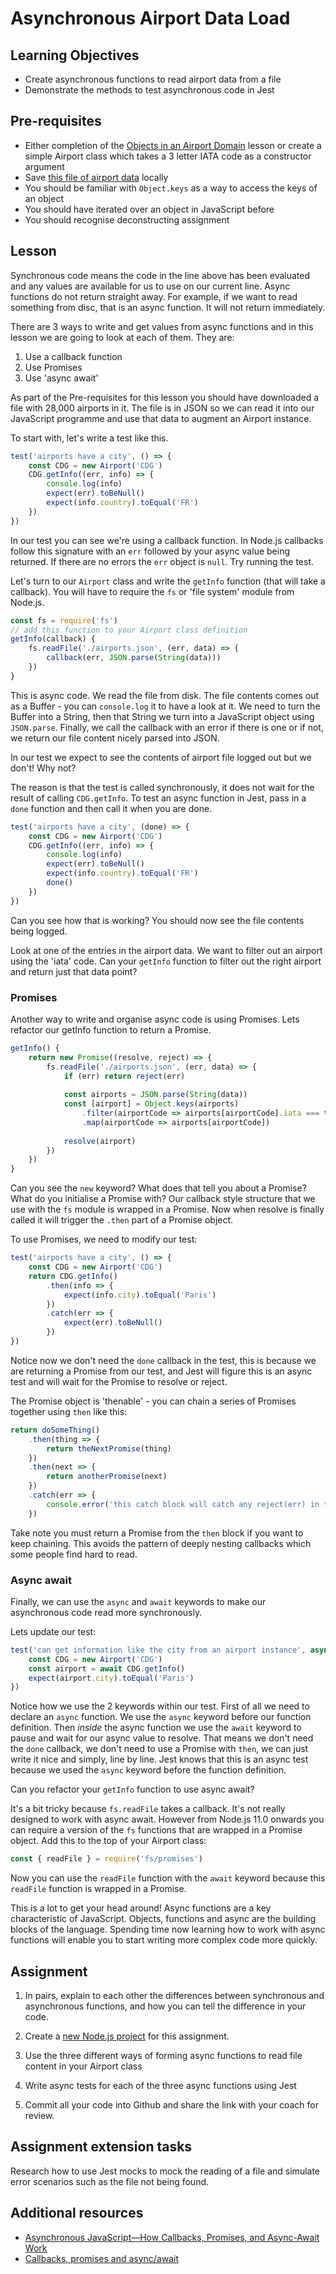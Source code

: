 # Asynchronous Airport Data Load

## Learning Objectives
* Create asynchronous functions to read airport data from a file
* Demonstrate the methods to test asynchronous code in Jest

## Pre-requisites
* Either completion of the [Objects in an Airport Domain](/curriculum/Bootcamp/Unit-1-Object_Oriented_Programming/0.1.3-Objects_in_an_Airport_Domain) lesson or create a simple Airport class which takes a 3 letter IATA code as a constructor argument
* Save [this file of airport data](https://raw.githubusercontent.com/MultiverseLearningProducts/airports/master/airportsData.json) locally
* You should be familiar with `Object.keys` as a way to access the keys of an object
* You should have iterated over an object in JavaScript before
* You should recognise deconstructing assignment

## Lesson 
Synchronous code means the code in the line above has been evaluated and any values are available for us to use on our current line. Async functions do not return straight away. For example, if we want to read something from disc, that is an async function. It will not return immediately.

There are 3 ways to write and get values from async functions and in this lesson we are going to look at each of them. They are:

1. Use a callback function
1. Use Promises
1. Use 'async await'

As part of the Pre-requisites for this lesson you should have downloaded a file with 28,000 airports in it. The file is in JSON so we can read it into our JavaScript programme and use that data to augment an Airport instance.

To start with, let's write a test like this.

```javascript
test('airports have a city', () => {
    const CDG = new Airport('CDG')
    CDG.getInfo((err, info) => {
        console.log(info)
        expect(err).toBeNull()
        expect(info.country).toEqual('FR')
    })
})
```
In our test you can see we're using a callback function. In Node.js callbacks follow this signature with an `err` followed by your async value being returned. If there are no errors the `err` object is `null`. Try running the test.

Let's turn to our `Airport` class and write the `getInfo` function (that will take a callback). You will have to require the `fs` or 'file system' module from Node.js.

```javascript
const fs = require('fs')
// add this function to your Airport class definition
getInfo(callback) {
    fs.readFile('./airports.json', (err, data) => {
        callback(err, JSON.parse(String(data)))
    })
}
```
This is async code. We read the file from disk. The file contents comes out as a Buffer - you can `console.log` it to have a look at it. We need to turn the Buffer into a String, then that String we turn into a JavaScript object using `JSON.parse`. Finally, we call the callback with an error if there is one or if not, we return our file content nicely parsed into JSON.

In our test we expect to see the contents of airport file logged out but we don't! Why not?

The reason is that the test is called synchronously, it does not wait for the result of calling `CDG.getInfo`. To test an async function in Jest, pass in a `done` function and then call it when you are done.
```javascript
test('airports have a city', (done) => {
    const CDG = new Airport('CDG')
    CDG.getInfo((err, info) => {
        console.log(info)
        expect(err).toBeNull()
        expect(info.country).toEqual('FR')
        done()
    })
})
```
Can you see how that is working? You should now see the file contents being logged. 

Look at one of the entries in the airport data. We want to filter out an airport using the 'iata' code. Can your `getInfo` function to filter out the right airport and return just that data point?

### Promises
Another way to write and organise async code is using Promises. Lets refactor our getInfo function to return a Promise.
```javascript
getInfo() {
    return new Promise((resolve, reject) => {
        fs.readFile('./airports.json', (err, data) => {
            if (err) return reject(err)
            
            const airports = JSON.parse(String(data))
            const [airport] = Object.keys(airports)
                .filter(airportCode => airports[airportCode].iata === this.name)
                .map(airportCode => airports[airportCode])
            
            resolve(airport)
        })
    })
}
```
Can you see the `new` keyword? What does that tell you about a Promise? What do you initialise a Promise with? Our callback style structure that we use with the `fs` module is wrapped in a Promise. Now when resolve is finally called it will trigger the `.then` part of a Promise object.

To use Promises, we need to modify our test:

```javascript
test('airports have a city', () => {
    const CDG = new Airport('CDG')
    return CDG.getInfo()
        .then(info => {
            expect(info.city).toEqual('Paris')
        })
        .catch(err => {
            expect(err).toBeNull()
        })
})
```
Notice now we don't need the `done` callback in the test, this is because we are returning a Promise from our test, and Jest will figure this is an async test and will wait for the Promise to resolve or reject.

The Promise object is 'thenable' - you can chain a series of Promises together using `then` like this:

```javascript
return doSomeThing()
    .then(thing => {
        return theNextPromise(thing)
    })
    .then(next => {
        return anotherPromise(next)
    })
    .catch(err => {
        console.error('this catch block will catch any reject(err) in the chain.')
    })
```
Take note you must return a Promise from the `then` block if you want to keep chaining. This avoids the pattern of deeply nesting callbacks which some people find hard to read.

### Async await
Finally, we can use the `async` and `await` keywords to make our asynchronous code read more synchronously.

Lets update our test:
```javascript
test('can get information like the city from an airport instance', async () => {
    const CDG = new Airport('CDG')
    const airport = await CDG.getInfo()
    expect(airport.city).toEqual('Paris')
})
```
Notice how we use the 2 keywords within our test. First of all we need to declare an `async` function. We use the `async` keyword before our function definition. Then <em>inside</em> the async function we use the `await` keyword to pause and wait for our async value to resolve. That means we don't need the `done` callback, we don't need to use a Promise with `then`, we can just write it nice and simply, line by line. Jest knows that this is an async test because we used the `async` keyword before the function definition.

Can you refactor your `getInfo` function to use async await?

It's a bit tricky because `fs.readFile` takes a callback. It's not really designed to work with async await. However from Node.js 11.0 onwards you can require a version of the `fs` functions that are wrapped in a Promise object. Add this to the top of your Airport class:

```javascript
const { readFile } = require('fs/promises')
```
Now you can use the `readFile` function with the `await` keyword because this `readFile` function is wrapped in a Promise.

This is a lot to get your head around! Async functions are a key characteristic of JavaScript. Objects, functions and async are the building blocks of the language. Spending time now learning how to work with async functions will enable you to start writing more complex code more quickly.

## Assignment
  1. In pairs, explain to each other the differences between synchronous and asynchronous functions, and how you can tell the difference in your code.

  1. Create a [new Node.js project](/curriculum/Bootcamp/FAQ#createNewProject) for this assignment.

  1. Use the three different ways of forming async functions to read file content in your Airport class

  1. Write async tests for each of the three async functions using Jest

  1. Commit all your code into Github and share the link with your coach for review.

## Assignment extension tasks
Research how to use Jest mocks to mock the reading of a file and simulate error scenarios such as the file not being found.

## Additional resources
* [Asynchronous JavaScript—How Callbacks, Promises, and Async-Await Work](https://dev.to/nas5w/asynchronous-javascript-how-callbacks-promises-and-async-await-work-1f7p)
* [Callbacks, promises and async/await](https://javascript.info/async)